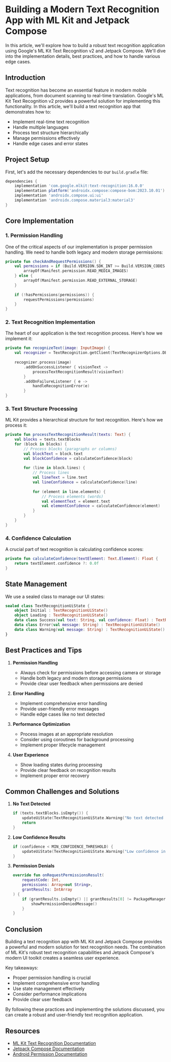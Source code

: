 # Building a Modern Text Recognition App with ML Kit and Jetpack Compose

In this article, we'll explore how to build a robust text recognition application using Google's ML Kit Text Recognition v2 and Jetpack Compose. We'll dive into the implementation details, best practices, and how to handle various edge cases.

## Introduction

Text recognition has become an essential feature in modern mobile applications, from document scanning to real-time translation. Google's ML Kit Text Recognition v2 provides a powerful solution for implementing this functionality. In this article, we'll build a text recognition app that demonstrates how to:

- Implement real-time text recognition
- Handle multiple languages
- Process text structure hierarchically
- Manage permissions effectively
- Handle edge cases and error states

## Project Setup

First, let's add the necessary dependencies to our `build.gradle` file:

```gradle
dependencies {
    implementation 'com.google.mlkit:text-recognition:16.0.0'
    implementation platform('androidx.compose:compose-bom:2023.10.01')
    implementation 'androidx.compose.ui:ui'
    implementation 'androidx.compose.material3:material3'
}
```

## Core Implementation

### 1. Permission Handling

One of the critical aspects of our implementation is proper permission handling. We need to handle both legacy and modern storage permissions:

```kotlin
private fun checkAndRequestPermissions() {
    val permissions = if (Build.VERSION.SDK_INT >= Build.VERSION_CODES.TIRAMISU) {
        arrayOf(Manifest.permission.READ_MEDIA_IMAGES)
    } else {
        arrayOf(Manifest.permission.READ_EXTERNAL_STORAGE)
    }
    
    if (!hasPermissions(permissions)) {
        requestPermissions(permissions)
    }
}
```

### 2. Text Recognition Implementation

The heart of our application is the text recognition process. Here's how we implement it:

```kotlin
private fun recognizeText(image: InputImage) {
    val recognizer = TextRecognition.getClient(TextRecognizerOptions.DEFAULT_OPTIONS)
    
    recognizer.process(image)
        .addOnSuccessListener { visionText ->
            processTextRecognitionResult(visionText)
        }
        .addOnFailureListener { e ->
            handleRecognitionError(e)
        }
}
```

### 3. Text Structure Processing

ML Kit provides a hierarchical structure for text recognition. Here's how we process it:

```kotlin
private fun processTextRecognitionResult(texts: Text) {
    val blocks = texts.textBlocks
    for (block in blocks) {
        // Process blocks (paragraphs or columns)
        val blockText = block.text
        val blockConfidence = calculateConfidence(block)
        
        for (line in block.lines) {
            // Process lines
            val lineText = line.text
            val lineConfidence = calculateConfidence(line)
            
            for (element in line.elements) {
                // Process elements (words)
                val elementText = element.text
                val elementConfidence = calculateConfidence(element)
            }
        }
    }
}
```

### 4. Confidence Calculation

A crucial part of text recognition is calculating confidence scores:

```kotlin
private fun calculateConfidence(textElement: Text.Element): Float {
    return textElement.confidence ?: 0.0f
}
```

## State Management

We use a sealed class to manage our UI states:

```kotlin
sealed class TextRecognitionUiState {
    object Initial : TextRecognitionUiState()
    object Loading : TextRecognitionUiState()
    data class Success(val text: String, val confidence: Float) : TextRecognitionUiState()
    data class Error(val message: String) : TextRecognitionUiState()
    data class Warning(val message: String) : TextRecognitionUiState()
}
```

## Best Practices and Tips

1. **Permission Handling**
   - Always check for permissions before accessing camera or storage
   - Handle both legacy and modern storage permissions
   - Provide clear user feedback when permissions are denied

2. **Error Handling**
   - Implement comprehensive error handling
   - Provide user-friendly error messages
   - Handle edge cases like no text detected

3. **Performance Optimization**
   - Process images at an appropriate resolution
   - Consider using coroutines for background processing
   - Implement proper lifecycle management

4. **User Experience**
   - Show loading states during processing
   - Provide clear feedback on recognition results
   - Implement proper error recovery

## Common Challenges and Solutions

1. **No Text Detected**
   ```kotlin
   if (texts.textBlocks.isEmpty()) {
       updateUiState(TextRecognitionUiState.Warning("No text detected in the image"))
       return
   }
   ```

2. **Low Confidence Results**
   ```kotlin
   if (confidence < MIN_CONFIDENCE_THRESHOLD) {
       updateUiState(TextRecognitionUiState.Warning("Low confidence in text recognition"))
   }
   ```

3. **Permission Denials**
   ```kotlin
   override fun onRequestPermissionsResult(
       requestCode: Int,
       permissions: Array<out String>,
       grantResults: IntArray
   ) {
       if (grantResults.isEmpty() || grantResults[0] != PackageManager.PERMISSION_GRANTED) {
           showPermissionDeniedMessage()
       }
   }
   ```

## Conclusion

Building a text recognition app with ML Kit and Jetpack Compose provides a powerful and modern solution for text recognition needs. The combination of ML Kit's robust text recognition capabilities and Jetpack Compose's modern UI toolkit creates a seamless user experience.

Key takeaways:
- Proper permission handling is crucial
- Implement comprehensive error handling
- Use state management effectively
- Consider performance implications
- Provide clear user feedback

By following these practices and implementing the solutions discussed, you can create a robust and user-friendly text recognition application.

## Resources

- [ML Kit Text Recognition Documentation](https://developers.google.com/ml-kit/vision/text-recognition/v2)
- [Jetpack Compose Documentation](https://developer.android.com/jetpack/compose)
- [Android Permission Documentation](https://developer.android.com/training/permissions/requesting) 